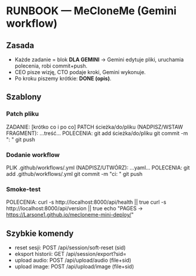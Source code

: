 # RUNBOOK — MeCloneMe (Gemini workflow)

## Zasada

- Każde zadanie = blok **DLA GEMINI** → Gemini edytuje pliki, uruchamia polecenia, robi commit+push.
- CEO pisze wizję, CTO podaje kroki, Gemini wykonuje.
- Po kroku piszemy krótkie: **DONE (opis)**.

## Szablony

### Patch pliku

ZADANIE: [krótko co i po co]
PATCH ścieżka/do/pliku (NADPISZ/WSTAW FRAGMENT):
...treść...
POLECENIA:
git add ścieżka/do/pliku
git commit -m "<typ>: <opis>"
git push

### Dodanie workflow

PLIK .github/workflows/<nazwa>.yml (NADPISZ/UTWÓRZ):
...yaml...
POLECENIA:
git add .github/workflows/<nazwa>.yml
git commit -m "ci: <opis>"
git push

### Smoke-test

POLECENIA:
curl -s http://localhost:8000/api/health || true
curl -s http://localhost:8000/api/version || true
echo "PAGES → https://Larsone1.github.io/mecloneme-mini-deploy/"

## Szybkie komendy

- reset sesji: POST /api/session/soft-reset (sid)
- eksport historii: GET /api/session/export?sid=<sid>
- upload audio: POST /api/upload/audio (file+sid)
- upload image: POST /api/upload/image (file+sid)
